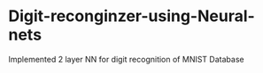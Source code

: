 # Digit-reconginzer-using-Neural-nets
Implemented 2 layer NN for digit recognition of MNIST Database
